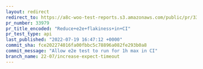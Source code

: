 ```yaml
---
layout: redirect
redirect_to: https://a8c-woo-test-reports.s3.amazonaws.com/public/pr/33979/api/index.html
pr_number: 33979
pr_title_encoded: "Reduce+e2e+flakiness+in+CI"
pr_test_type: api
last_published: "2022-07-19 16:47:12 +0000"
commit_sha: fce202274016fa00fbbc5c78896a082fe293b0a8
commit_message: "Allow e2e test to run for 1h max in CI"
branch_name: 22-07/increase-expect-timeout
---
```

